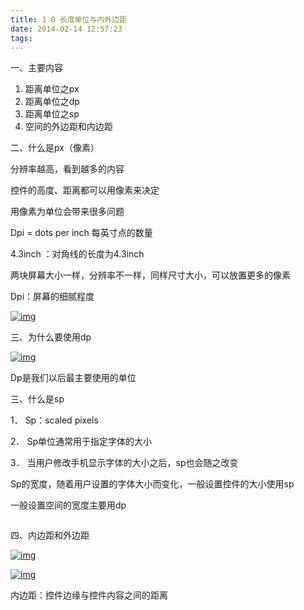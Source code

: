 ```yaml
---
title: 1.8 长度单位与内外边距
date: 2014-02-14 12:57:23
tags:
---
```


一、主要内容

1. 距离单位之px
2. 距离单位之dp
3. 距离单位之sp
4. 空间的外边距和内边距

二、什么是px（像素）

分辨率越高，看到越多的内容

控件的高度、距离都可以用像素来决定

用像素为单位会带来很多问题

Dpi = dots per inch 每英寸点的数量

4.3inch ：对角线的长度为4.3inch

两块屏幕大小一样，分辨率不一样，同样尺寸大小，可以放置更多的像素

Dpi：屏幕的细腻程度

[![img](https://note.wiz.cn/unzip/93596179-3a13-4d31-bbed-edb32bd00927/472c3992-209b-407a-8fdb-c929a6646c04.24/index_files/0ed7bf37-b75b-4125-ae1e-f11af604f094.jpg)](https://note.wiz.cn/unzip/93596179-3a13-4d31-bbed-edb32bd00927/472c3992-209b-407a-8fdb-c929a6646c04.24/index_files/0ed7bf37-b75b-4125-ae1e-f11af604f094.jpg)

三、为什么要使用dp

[![img](https://note.wiz.cn/unzip/93596179-3a13-4d31-bbed-edb32bd00927/472c3992-209b-407a-8fdb-c929a6646c04.24/index_files/b359fdb1-2ff6-4893-b577-0ac2019d8881.jpg)](https://note.wiz.cn/unzip/93596179-3a13-4d31-bbed-edb32bd00927/472c3992-209b-407a-8fdb-c929a6646c04.24/index_files/b359fdb1-2ff6-4893-b577-0ac2019d8881.jpg)

Dp是我们以后最主要使用的单位

三、什么是sp

1． Sp：scaled pixels

2． Sp单位通常用于指定字体的大小

3． 当用户修改手机显示字体的大小之后，sp也会随之改变

Sp的宽度，随着用户设置的字体大小而变化，一般设置控件的大小使用sp

一般设置空间的宽度主要用dp

```

```

四、内边距和外边距

[![img](https://note.wiz.cn/unzip/93596179-3a13-4d31-bbed-edb32bd00927/472c3992-209b-407a-8fdb-c929a6646c04.24/index_files/d22b9e3d-3d59-49bf-952e-8ae29c28efce.jpg)](https://note.wiz.cn/unzip/93596179-3a13-4d31-bbed-edb32bd00927/472c3992-209b-407a-8fdb-c929a6646c04.24/index_files/d22b9e3d-3d59-49bf-952e-8ae29c28efce.jpg)

[![img](https://note.wiz.cn/unzip/93596179-3a13-4d31-bbed-edb32bd00927/472c3992-209b-407a-8fdb-c929a6646c04.24/index_files/2e66f394-35f1-4583-ada2-ac810913752b.jpg)](https://note.wiz.cn/unzip/93596179-3a13-4d31-bbed-edb32bd00927/472c3992-209b-407a-8fdb-c929a6646c04.24/index_files/2e66f394-35f1-4583-ada2-ac810913752b.jpg)

内边距：控件边缘与控件内容之间的距离

